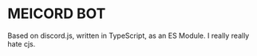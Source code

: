 # MEICORD BOT

Based on discord.js, written in TypeScript, as an ES Module. I really really hate cjs.
